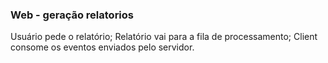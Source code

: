 
### Web - geração relatorios

Usuário pede o relatório;
Relatório vai para a fila de processamento;
Client consome os eventos enviados pelo servidor.